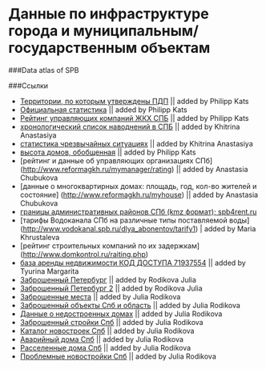 Данные по инфраструктуре города и муниципальным/государственным объектам
==================

###Data atlas of SPB



###Ссылки

- [Территории, по которым утверждены ПДП](http://data.gov.spb.ru/datasets/6255/) || added by Philipp Kats
- [Официальная статистика](http://gov.spb.ru/helper/new_stat/) || added by Philipp Kats
- [Рейтинг управляющих компаний ЖКХ СПБ](http://www.gilkom-complex.ru/index.php?option=com_mtree&task=viewlink&link_id=1907) || added by Philipp Kats
- [хронологический список наводнений в СПБ](http://www.nevariver.ru/flood_list.php) || added by Khitrina Anastasiya
- [статистика чрезвычайных ситуациях](http://www.mchs.gov.ru/stats/CHrezvichajnie_situacii) || added by Khitrina Anastasiya
- [высота домов, обобщенная](http://company.yandex.ru/researches/figures/2014/buildings_height_map.xml) || added by Philipp Kats
- [рейтинг и данные об управляющих организациях СПб] (http://www.reformagkh.ru/mymanager/rating) || added by Anastasia Chubukova
- [данные о многоквартирных домах: площадь, год, кол-во жителей и состояние] (http://www.reformagkh.ru/myhouse) || added by Anastasia Chubukova
- [границы административных районов СПб (kmz формат); spb4rent.ru](https://www.dropbox.com/s/uvq3y6jh4u98qfs/18%20%D1%80%D0%B0%D0%B9%D0%BE%D0%BD%D0%BE%D0%B2%20%D0%9F%D0%B5%D1%82%D0%B5%D1%80%D0%B1%D1%83%D1%80%D0%B3%D0%B0%20spb4rent.ru.kmz?dl=0)
- [тарифы Водоканала СПб на различные типы поставляемой воды] (http://www.vodokanal.spb.ru/dlya_abonentov/tarify1) | added by Maria Khrustaleva
- [рейтинг строительных компаний по их задержкам] (http://www.domkontrol.ru/raiting.php)
- [база аренды недвижимости КОД ДОСТУПА 71937554](http://pin7.ru) || added by Tyurina Margarita
- [Заброшенный Петербург](http://karpovka.net/derel/) || added by Rodikova Julia
- [Заброшенный Петербург 2](http://www.save-spb.ru/page/articles/zabroshennyi_peterburg.html?section=articles) || added by Rodikova Julia
- [Заброшенные места](http://blog.stalkersworld.ru/)  || added by Julia Rodikova
- [Заброшенный объекты Спб и область](http://urban3p.ru/objects/?region_id=15)  || added by Julia Rodikova 
- [Данные о недостроенных домах](http://www.bn.ru/articles/2012/12/17/98808.html)  || added by Julia Rodikova 
- [Заброшенный стройки Спб](http://urban3p.ru/category/constructions/?region_id=15&page=4)  || added by Julia Rodikova
- [Каталог новостроек Спб](http://spb.dolgostroyunet.ru/novostroiki/vse.html)  || added by Julia Rodikova
- [Аварийный дома Спб](http://www.reformagkh.ru/myhouse/dangerous?tid=2276347&sort=alphabet&item=mkd)  || added by Julia Rodikova
- [Расселенные дома Спб](http://www.reformagkh.ru/myhouse/rehoused?tid=2276347&sort=alphabet&item=mkd)  || added by Julia Rodikova
- [Проблемные новостройки Спб](http://www.bn.ru/articles/2012/08/07/94076.html)  || added by Julia Rodikova
